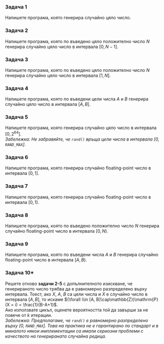 ### Задача 1
Напишете програма, която генерира случайно цяло число.

### Задача 2
Напишете програма, която по въведено цяло положително число $N$ генерира случайно цяло число в интервала $[0, N-1]$.

### Задача 3
Напишете програма, която по въведено цяло положително число $N$ генерира случайно цяло число в интервала $[1, N]$.

### Задача 4
Напишете програма, която по въведени цели числа $A$ и $B$ генерира случайно цяло число в интервала $[A, B]$.

### Задача 5
Напишете програма, която генерира случайно цяло число в интервала  $[0, 2^{64}]$.  
*Забележка: Не забравяйте, че `rand()` връща цели числа в интервала [0, `RAND_MAX`].*

### Задача 6
Напишете програма, която генерира случайно floating-point число в интервала $[0, 1]$.

### Задача 7
Напишете програма, която генерира случайно floating-point число в интервала $[0, 1)$.

### Задача 8
Напишете програма, която по въведено положително число $N$ генерира случайно floating-point число в интервала $[0, N)$.

### Задача 9
Напишете програма, която по въведени числа $A$ и $B$ генерира случайно floating-point число в интервала $[A, B)$.

### Задача 10\*
Решете отново **задачи 2-5** с допълнителното изискване, че генерираното число трябва да е равномерно разпределено върху интервала. Тоест, ако $X$, $A$, $B$ са цели числа и $X$ е случайно число в интервала $[A, B]$, то искаме $(\forall i\in [A, B]\cap\mathbb{Z})\mathrm{P}(X = i) = \frac{1}{B-A+1}$.  
Ако използвате цикъл, оценете вероятността той да завърши за не повече от $k$ итерации.  
*Забележка: Предполагаме, че `rand()` е равномерно разпределено върху [0, `RAND_MAX`]. Това на практика не е гарантирано по стандарт и в миналото някои имплементации са имали сериозни проблеми с качеството на генерираната случайна редица.*
